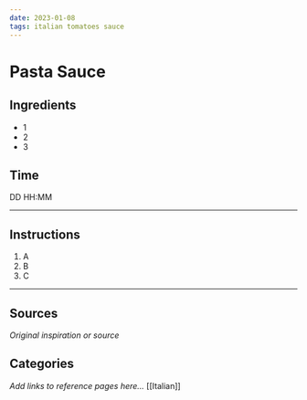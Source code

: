 ```yaml
---
date: 2023-01-08
tags: italian tomatoes sauce
---
```

# Pasta Sauce

## Ingredients
- 1
- 2
- 3

## Time
DD HH:MM

---

## Instructions
1. A
2. B
3. C


---

## Sources
*Original inspiration or source*

## Categories
*Add links to reference pages here...*
[[Italian]]
